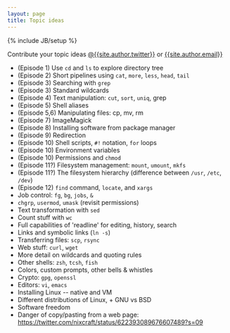 ```yaml
---
layout: page
title: Topic ideas
---
```

{% include JB/setup %}

Contribute your topic ideas <a
  href="https://twitter.com/{{site.author.twitter}}">@{{site.author.twitter}}</a>
or <a href="mailto:{{site.author.email}}">{{site.author.email}}</a>


  - (Episode 1) Use `cd` and `ls` to explore directory tree
  - (Episode 2) Short pipelines using `cat`, `more`, `less`, `head`, `tail`
  - (Episode 3) Searching with `grep`
  - (Episode 3) Standard wildcards
  - (Episode 4) Text manipulation: `cut`, `sort`, `uniq`, grep
  - (Episode 5) Shell aliases
  - (Episode 5,6) Manipulating files: cp, mv, rm
  - (Episode 7) ImageMagick
  - (Episode 8) Installing software from package manager
  - (Episode 9) Redirection
  - (Episode 10) Shell scripts, `#!` notation, `for` loops
  - (Episode 10) Environment variables
  - (Episode 10) Permissions and `chmod`
  - (Episode 11?) Filesystem management: `mount`, `umount`, `mkfs`
  - (Episode 11?) The filesystem hierarchy (difference between `/usr`, `/etc`, `/dev`)
  - (Episode 12) `find` command, `locate`, and `xargs`
  - Job control: `fg`, `bg`, `jobs`, `&`
  - `chgrp`, `usermod`, `umask` (revisit permissions)
  - Text transformation with `sed`
  - Count stuff with `wc`
  - Full capabilities of 'readline' for editing, history, search
  - Links and symbolic links (`ln -s`)
  - Transferring files: `scp`, `rsync`
  - Web stuff: `curl`, `wget`
  - More detail on wildcards and quoting rules
  - Other shells: `zsh`, `tcsh`, `fish`
  - Colors, custom prompts, other bells & whistles
  - Crypto: `gpg`, `openssl`
  - Editors: `vi`, `emacs`
  - Installing Linux -- native and VM
  - Different distributions of Linux, + GNU vs BSD
  - Software freedom
  - Danger of copy/pasting from a web page: <https://twitter.com/nixcraft/status/622393089676607489?s=09>
